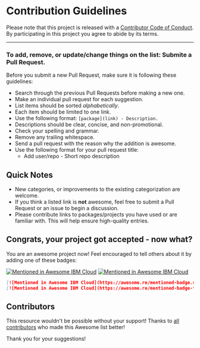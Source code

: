 # Contribution Guidelines

Please note that this project is released with a [Contributor Code of Conduct](code-of-conduct.md). By participating in this project you agree to abide by its terms.

---

### To add, remove, or update/change things on the list: Submite a Pull Request.

Before you submit a new Pull Request, make sure it is following these guidelines:

* Search through the previous Pull Requests before making a new one.
* Make an individual pull request for each suggestion.
* List items should be sorted *alphabetically*.
* Each item should be limited to one link.
* Use the following format: `[package](link) - Description.`
* Descriptions should be clear, concise, and non-promotional.
* Check your spelling and grammar.
* Remove any trailing whitespace.
* Send a pull request with the reason why the addition is awesome.
* Use the following format for your pull request title:
    * Add user/repo - Short repo description

## Quick Notes

* New categories, or improvements to the existing categorization are welcome.
* If you think a listed link is **not** awesome, feel free to submit a Pull Request or an issue to begin a discussion.
* Please contribute links to packages/projects you have used or are familiar with. This will help ensure high-quality entries.

## Congrats, your project got accepted - now what?

You are an awesome project now! Feel encouraged to tell others about it by adding one of these badges:

[![Mentioned in Awesome IBM Cloud](https://awesome.re/mentioned-badge.svg)](https://github.com/victorshinya/awesome-ibmcloud)
[![Mentioned in Awesome IBM Cloud](https://awesome.re/mentioned-badge-flat.svg)](https://github.com/victorshinya/awesome-ibmcloud)

```md
[![Mentioned in Awesome IBM Cloud](https://awesome.re/mentioned-badge.svg)](https://github.com/victorshinya/awesome-ibmcloud)
[![Mentioned in Awesome IBM Cloud](https://awesome.re/mentioned-badge-flat.svg)](https://github.com/victorshinya/awesome-ibmcloud)
```

## Contributors

This resource wouldn't be possible without your support! Thanks to [all contributors](https://github.com/victorshinya/awesome-ibmcloud/graphs/contributors) who made this Awesome list better!

Thank you for your suggestions!
